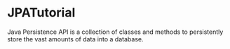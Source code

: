 # JPATutorial
Java Persistence API is a collection of classes and methods to persistently store the vast amounts of data into a database.
